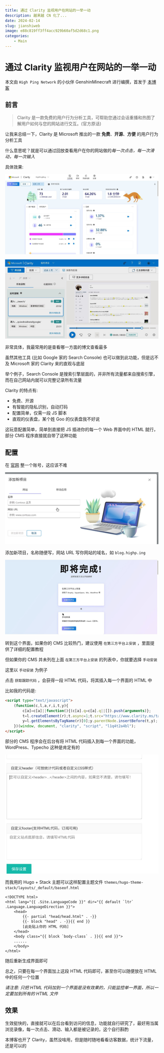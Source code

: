 ```yaml
---
title: 通过 Clarity 监视用户在网站的一举一动
description: 越来越 CN 化了...
date: 2024-02-14
slug: jianshiweb
image: e88c819ff3ff4acc929b60af5d2d68c1.png
categories:
    - Main
---
```


# 通过 Clarity 监视用户在网站的一举一动

本文由 `High Ping Network` 的小伙伴 GenshinMinecraft 进行编撰，首发于 [本博客](https://blog.highp.ing)

## 前言

> Clarity 是一款免费的用户行为分析工具，可帮助您通过会话重播和热图了解用户如何与您的网站进行交互。(官方原话)

让我来总结一下，Clarity 是 Microsoft 推出的一款 **免费**、**开源**、**方便** 的用户行为分析工具

什么意思呢？就是可以通过回放查看用户在你的网站做的*每一次点击，每一次滑动，每一次输入*

具体效果: 

![](IMG_20240215_000149_329.jpg)

![](IMG_20240214_235435_743.jpg)

非常具体，我最常用的是查看哪一方面的博文查看最多

虽然其他工具 (比如 Google 家的 Search Console) 也可以做到此功能，但是远不及 Microsoft 家的 Clarity 来的直观与底层

举个例子，Search Console 是搜索引擎层面的，并非所有流量都来自搜索引擎，而在自己网站内就可以完整记录所有流量

Clarity 的特点有: 
- 免费、开源
- 有智能的隐私识别，自动打码
- 配置简单，仅需一段 JS 脚本
- 直观的仪表盘，某个姓 Goo 的仪表盘我不好说

这玩意配置简单，简单到直接把 JS 插进你的每一个 Web 界面中的 HTML 就行，部分 CMS 程序直接就自带了这种功能

## 配置

在 [官网](https://clarity.microsoft.com/) 整一个账号，这应该不难

![](IMG_20240215_002037_294.jpg)

添加新项目，名称随便写，网站 URL 写你网站的域名，如 `blog.highp.ing`

![](IMG_20240215_002425_868.jpg)

转到这个界面，如果你的 CMS 比较热门，建议使用 `在第三方平台上安装` ，里面提供了详细的配置教程

但如果你的 CMS 并未列在上面 `在第三方平台上安装` 的列表中，你就要选择 `手动安装`

这里以 `手动安装` 为例子

点击 `获取跟踪代码` ，会获得一段 HTML 代码，将其插入每一个界面的 HTML 中

比如我的代码是: 

```html
<script type="text/javascript">
    (function(c,l,a,r,i,t,y){
        c[a]=c[a]||function(){(c[a].q=c[a].q||[]).push(arguments)};
        t=l.createElement(r);t.async=1;t.src="https://www.clarity.ms/tag/"+i;
        y=l.getElementsByTagName(r)[0];y.parentNode.insertBefore(t,y);
    })(window, document, "clarity", "script", "l1q4t2a4bl");
</script>
```

部分的 CMS 程序会在后台有将 HTML 代码插入到每一个界面的功能，WordPress、Typecho 这种是肯定有的

![](IMG_20240215_003531_471.jpg)

而我用的 Hugo + Stack 主题可以这样配置主题文件 `themes/hugo-theme-stack/layouts/_default/baseof.html`

```
<!DOCTYPE html>
<html lang="{{ .Site.LanguageCode }}" dir="{{ default `ltr` .Language.LanguageDirection }}">
    <head>
        {{- partial "head/head.html" . -}}
        {{- block "head" . -}}{{ end }}
		[此处贴上你的 HTML 代码]
    </head>
    <body class="{{ block `body-class` . }}{{ end }}">
    ......
    </body>
</html>
```

随后重新生成界面即可

总之，只要在每一个界面加上这段 HTML 代码即可，甚至你可以随便放在 HTML 中的任何一个位置

*请注意: 只把 HTML 代码加到一个界面是没有效果的，只能监控单一界面，所以一定要加到所有的 HTML 文件*

## 效果

生效挺快的，直接就可以在后台看到访问的信息，功能就自行研究了，最好用当属浏览录像，每一次点击、滑动、输入都是被记录的，这个自行斟酌

本博客也开了 Clarity，虽然没啥用，但是随时随地看看访客数据，统计下流量，还是可以的